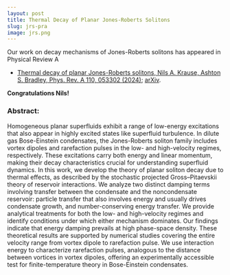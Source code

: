 ```yaml
---
layout: post
title: Thermal Decay of Planar Jones-Roberts Solitons
slug: jrs-pra
image: jrs.png
---
```

Our work on decay mechanisms of Jones-Roberts solitons has appeared in Physical Review A

- [Thermal decay of planar Jones-Roberts solitons, Nils A. Krause, Ashton S. Bradley, Phys. Rev. A 110, 053302 (2024)](https://doi.org/10.1103/PhysRevA.110.053302); [arXiv](https://arxiv.org/abs/2408.06532).

**Congratulations Nils!**

### Abstract:
Homogeneous planar superfluids exhibit a range of low-energy excitations that also appear in highly excited states like superfluid turbulence. In dilute gas Bose-Einstein condensates, the Jones-Roberts soliton family includes vortex dipoles and rarefaction pulses in the low- and high-velocity regimes, respectively. These excitations carry both energy and linear momentum, making their decay characteristics crucial for understanding superfluid dynamics. In this work, we develop the theory of planar soliton decay due to thermal effects, as described by the stochastic projected Gross–Pitaevskii theory of reservoir interactions. We analyze two distinct damping terms involving transfer between the condensate and the noncondensate reservoir: particle transfer that also involves energy and usually drives condensate growth, and number-conserving energy transfer. We provide analytical treatments for both the low- and high-velocity regimes and identify conditions under which either mechanism dominates. Our findings indicate that energy damping prevails at high phase-space density. These theoretical results are supported by numerical studies covering the entire velocity range from vortex dipole to rarefaction pulse. We use interaction energy to characterize rarefaction pulses, analogous to the distance between vortices in vortex dipoles, offering an experimentally accessible test for finite-temperature theory in Bose-Einstein condensates.
